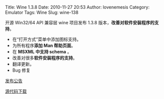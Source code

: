 Title: Wine 1.3.8
Date: 2010-11-27 20:53
Author: lovenemesis
Category: Emulator
Tags: Wine
Slug: wine-138

开源 Win32/64 API 兼容层 wine 项目发布 1.3.8
版本，**改善对软件安装程序的支持**。

-   在“打开方式”菜单中添加图标支持。
-   为所有程序**添加 Man 帮助页面**。
-   在 **MSXML 中支持 schema** 。
-   改善对很多**软件安装程序的支持**。
-   翻译更新。
-   Bug 修复

[发布公告](http://www.winehq.org/announce/1.3.8)

[源代码下载](http://prdownloads.sourceforge.net/wine/wine-1.3.8.tar.bz2)

